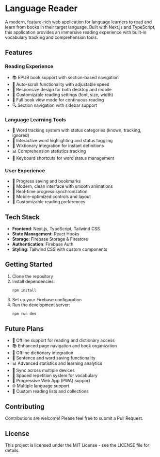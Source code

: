 # Language Reader

A modern, feature-rich web application for language learners to read and learn from books in their target language. Built with Next.js and TypeScript, this application provides an immersive reading experience with built-in vocabulary tracking and comprehension tools.

## Features

### Reading Experience
- 📚 EPUB book support with section-based navigation
- 🎯 Auto-scroll functionality with adjustable speed
- 📱 Responsive design for both desktop and mobile
- 🎨 Customizable reading settings (font, size, width)
- 📖 Full book view mode for continuous reading
- 🔍 Section navigation with sidebar support

### Language Learning Tools
- 📝 Word tracking system with status categories (known, tracking, ignored)
- 🎯 Interactive word highlighting and status toggling
- 📖 Wiktionary integration for instant definitions
- 📊 Comprehension statistics tracking
- 🎯 Keyboard shortcuts for word status management

### User Experience
- 💾 Progress saving and bookmarks
- 🎨 Modern, clean interface with smooth animations
- 🔄 Real-time progress synchronization
- 📱 Mobile-optimized controls and layout
- 🎯 Customizable reading preferences

## Tech Stack

- **Frontend**: Next.js, TypeScript, Tailwind CSS
- **State Management**: React Hooks
- **Storage**: Firebase Storage & Firestore
- **Authentication**: Firebase Auth
- **Styling**: Tailwind CSS with custom components

## Getting Started

1. Clone the repository
2. Install dependencies:
   ```bash
   npm install
   ```
3. Set up your Firebase configuration
4. Run the development server:
   ```bash
   npm run dev
   ```

## Future Plans

- 📱 Offline support for reading and dictionary access
- 📚 Enhanced page navigation and book organization
- 📖 Offline dictionary integration
- 💾 Sentence and word saving functionality
- 📊 Advanced statistics and learning analytics
- 🔄 Sync across multiple devices
- 🎯 Spaced repetition system for vocabulary
- 📱 Progressive Web App (PWA) support
- 🌐 Multiple language support
- 📖 Custom reading lists and collections

## Contributing

Contributions are welcome! Please feel free to submit a Pull Request.

## License

This project is licensed under the MIT License - see the LICENSE file for details.
